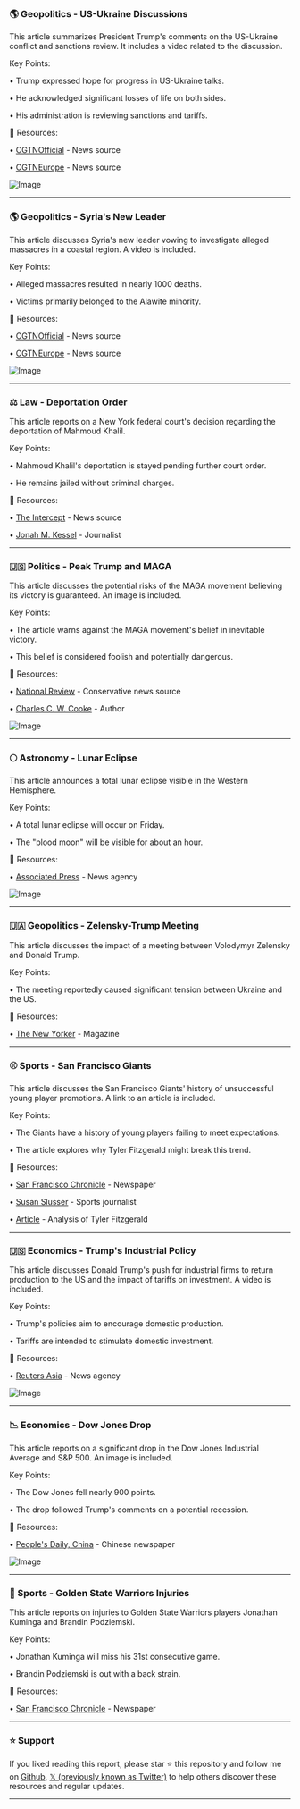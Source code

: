 ### 🌎 Geopolitics - US-Ukraine Discussions

This article summarizes President Trump's comments on the US-Ukraine conflict and sanctions review.  It includes a video related to the discussion.

Key Points:

• Trump expressed hope for progress in US-Ukraine talks.

• He acknowledged significant losses of life on both sides.

• His administration is reviewing sanctions and tariffs.


🔗 Resources:

• [CGTNOfficial](https://x.com/CGTNOfficial) - News source

• [CGTNEurope](https://x.com/CGTNEurope) - News source

![Image](https://pbs.twimg.com/ext_tw_video_thumb/1899180968659013632/pu/img/WvPPHY2snHZ635FD.jpg)


---

### 🌎 Geopolitics - Syria's New Leader

This article discusses Syria's new leader vowing to investigate alleged massacres in a coastal region.  A video is included.

Key Points:

•  Alleged massacres resulted in nearly 1000 deaths.

• Victims primarily belonged to the Alawite minority.


🔗 Resources:

• [CGTNOfficial](https://x.com/CGTNOfficial) - News source

• [CGTNEurope](https://x.com/CGTNEurope) - News source

![Image](https://pbs.twimg.com/ext_tw_video_thumb/1899188518619873281/pu/img/bxwi5uZrS6Dnj2xs.jpg)


---

### ⚖️ Law - Deportation Order

This article reports on a New York federal court's decision regarding the deportation of Mahmoud Khalil.

Key Points:

• Mahmoud Khalil's deportation is stayed pending further court order.

• He remains jailed without criminal charges.


🔗 Resources:

• [The Intercept](https://x.com/theintercept) - News source

• [Jonah M. Kessel](https://x.com/jonahmv) - Journalist


---

### 🇺🇸 Politics - Peak Trump and MAGA

This article discusses the potential risks of the MAGA movement believing its victory is guaranteed.  An image is included.

Key Points:

•  The article warns against the MAGA movement's belief in inevitable victory.

• This belief is considered foolish and potentially dangerous.


🔗 Resources:

• [National Review](https://x.com/NRO) - Conservative news source

• [Charles C. W. Cooke](https://x.com/charlescwcooke) - Author

![Image](https://pbs.twimg.com/media/GkVkA1wWYAA7Fns?format=jpg&name=small)


---

### 🌕 Astronomy - Lunar Eclipse

This article announces a total lunar eclipse visible in the Western Hemisphere.

Key Points:

• A total lunar eclipse will occur on Friday.

• The "blood moon" will be visible for about an hour.


🔗 Resources:

• [Associated Press](https://x.com/AP) - News agency

![Image](https://pbs.twimg.com/ext_tw_video_thumb/1899221227937419264/pu/img/VWq992uDuL0KQh-y.jpg)


---

### 🇺🇦 Geopolitics - Zelensky-Trump Meeting

This article discusses the impact of a meeting between Volodymyr Zelensky and Donald Trump.

Key Points:

• The meeting reportedly caused significant tension between Ukraine and the US.


🔗 Resources:

• [The New Yorker](https://x.com/NewYorker) - Magazine


---

### ⚾️ Sports - San Francisco Giants

This article discusses the San Francisco Giants' history of unsuccessful young player promotions.  A link to an article is included.

Key Points:

• The Giants have a history of young players failing to meet expectations.

• The article explores why Tyler Fitzgerald might break this trend.


🔗 Resources:

• [San Francisco Chronicle](https://x.com/sfchronicle) - Newspaper

• [Susan Slusser](https://x.com/susanslusser) - Sports journalist

• [Article](https://sfchronicle.com/sports/giants/article/tyler-fitzgerald-snap-giants-streak-20210428.php?utm_campaign=CMS%20Sharing%20Tools%20(Premium)&utm_source=t.co&utm_medium=referral) - Analysis of Tyler Fitzgerald


---

### 🇺🇸 Economics - Trump's Industrial Policy

This article discusses Donald Trump's push for industrial firms to return production to the US and the impact of tariffs on investment. A video is included.

Key Points:

• Trump's policies aim to encourage domestic production.

• Tariffs are intended to stimulate domestic investment.


🔗 Resources:

• [Reuters Asia](https://x.com/ReutersAsia) - News agency

![Image](https://pbs.twimg.com/amplify_video_thumb/1899192931229290496/img/K2fSRpm5wU593X0S.jpg)


---

### 📉 Economics - Dow Jones Drop

This article reports on a significant drop in the Dow Jones Industrial Average and S&P 500.  An image is included.

Key Points:

• The Dow Jones fell nearly 900 points.

• The drop followed Trump's comments on a potential recession.


🔗 Resources:

• [People's Daily, China](https://x.com/PDChina) - Chinese newspaper

![Image](https://pbs.twimg.com/media/GltL2m7WsAAF_So?format=jpg&name=small)


---

### 🏀 Sports - Golden State Warriors Injuries

This article reports on injuries to Golden State Warriors players Jonathan Kuminga and Brandin Podziemski.

Key Points:

• Jonathan Kuminga will miss his 31st consecutive game.

• Brandin Podziemski is out with a back strain.


🔗 Resources:

• [San Francisco Chronicle](https://x.com/sfchronicle) - Newspaper


---

### ⭐️ Support

If you liked reading this report, please star ⭐️ this repository and follow me on [Github](https://github.com/Drix10), [𝕏 (previously known as Twitter)](https://x.com/DRIX_10_) to help others discover these resources and regular updates.

---